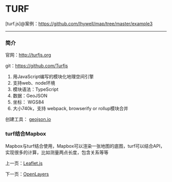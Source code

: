 TURF
====================

[turf.js]@案例：https://github.com/lhywell/map/tree/master/example3

-------------------

### 简介

官网：http://turfjs.org

git：https://github.com/Turfjs 

1. 用JavaScript编写的模块化地理空间引擎
2. 支持web、node环境
3. 模块语法：TypeScript
4. 数据：GeoJSON
5. 坐标： WGS84
6. 大小740k，支持 webpack, browserify or rollup模块合并

创建工具： [geojson.io](http://geojson.io)

### turf结合Mapbox
Mapbox与turf结合使用，Mapbox可以渲染一张地图的底图，turf可以结合API，实现很多的计算，比如测量两点长度，包含关系等等




上一页：[Leaflet.js](https://github.com/lhywell/map/blob/master/2.2README.md)

下一页：[OpenLayers](https://github.com/lhywell/map/blob/master/2.4README.md)


